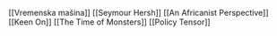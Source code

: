 [[Vremenska mašina]]
[[Seymour Hersh]]
[[An Africanist Perspective]]
[[Keen On]]
[[The Time of Monsters]]
[[Policy Tensor]]